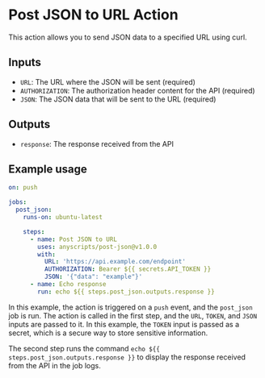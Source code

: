 # Post JSON to URL Action

This action allows you to send JSON data to a specified URL using curl.

## Inputs

- `URL`: The URL where the JSON will be sent (required)
- `AUTHORIZATION`: The authorization header content for the API (required)
- `JSON`: The JSON data that will be sent to the URL (required)

## Outputs

- `response`: The response received from the API

## Example usage

```yaml
on: push

jobs:
  post_json:
    runs-on: ubuntu-latest

    steps:
      - name: Post JSON to URL
        uses: anyscripts/post-json@v1.0.0
        with:
          URL: 'https://api.example.com/endpoint'
          AUTHORIZATION: Bearer ${{ secrets.API_TOKEN }}
          JSON: '{"data": "example"}'
      - name: Echo response
        run: echo ${{ steps.post_json.outputs.response }}

```

In this example, the action is triggered on a `push` event, and the `post_json` job is run. The action is called in the
first step, and the `URL`, `TOKEN`, and `JSON` inputs are passed to it. In this example, the `TOKEN` input is passed as
a secret, which is a secure way to store sensitive information.

The second step runs the command `echo ${{ steps.post_json.outputs.response }}` to display the response received from the
API in the job logs.